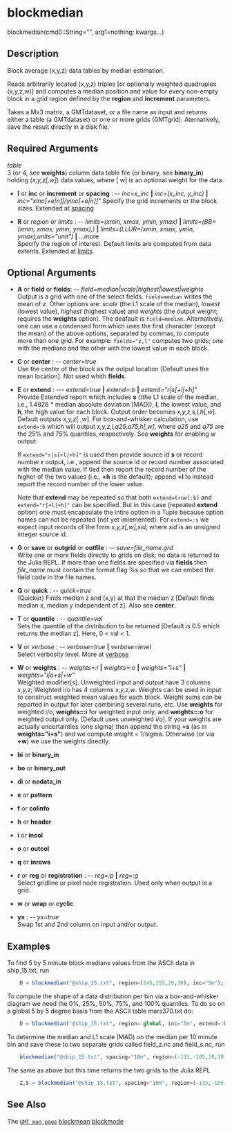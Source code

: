 # blockmedian

blockmedian(cmd0::String="", arg1=nothing; kwargs...)

Description
-----------

Block average (x,y,z) data tables by median estimation.

Reads arbitrarily located (x,y,z) triples [or optionally weighted quadruples (x,y,z,w)] and computes
a median position and value for every non-empty block in a grid region defined by the **region** and **increment** parameters.

Takes a Mx3 matrix, a GMTdataset, or a file name as input and returns either a table (a GMTdataset) or one or more
grids (GMTgrid). Aternatively, save the result directly in a disk file.

Required Arguments
------------------

*table*\
    3 (or 4, see **weights**) column data table file (or binary, see **binary_in**) holding (*x,y,z[,w]*)
	data values, where [ *w*] is an optional weight for the data.

- **I** or **inc** or **increment** or **spacing** : -- *inc=x_inc* **|** *inc=(x_inc, y_inc)* **|** *inc="xinc[+e|n][/yinc[+e|n]]"*
   Specify the grid increments or the block sizes. Extended at [spacing](@ref)

- **R** or *region* or *limits* : -- *limits=(xmin, xmax, ymin, ymax)* **|** *limits=(BB=(xmin, xmax, ymin, ymax),)*
   **|** *limits=(LLUR=(xmin, xmax, ymin, ymax),units="unit")* **|** ...more \
   Specify the region of interest. Default limits are computed from data extents. Extended at [limits](@ref)

Optional Arguments
------------------

- **A** or **field** or **fields**: -- *field=median|scale|highest|lowest|weights*\
    Output is a grid with one of the select fields. `field=median` writes the mean of *z*. Other options are:
    *scale* (the L1 scale of the median), *lowest* (lowest value), *highest* (highest value) and *weights* (the output weight;
    requires the **weights** option). The deafault is `field=median`. Alternatively, one can use a condensed
    form which uses the first character (except the mean) of the above options, separated by commas, to compute more than one grid.
    For example: `fields="z,l"` computes two grids; one with the medians and the other with the lowest value in each block.

- **C** or **center** : -- *center=true*\
    Use the center of the block as the output location [Default uses the mean location]. Not used whith **fields**.

- **E** or **extend** : --- *extend=true* **|** *extend=:b* **|** *extend="r|s[+l|+h]"*\
    Provide Extended report which includes **s** ((the L1 scale of the median, i.e., 1.4826 * median absolute deviation [MAD]),
    **l**, the lowest value, and **h**, the high value for each block. Output order becomes *x,y,z,s,l,h*[,*w*]. Default outputs
    *x,y,z*[ ,*w*]. For box-and-whisker calculation, use `extend=:b` which will output *x,y,z,l,q25,q75,h[,w]*, where 
    *q25* and *q75* are the 25% and 75% quantiles, respectively.  See **weights** for enabling *w* output.

    If `extend="r|s[+l|+h]"` is used then provide source id **s** or record number **r** output, i.e., append the
    source id or record number associated with the median value. If tied then report the record number of the higher
    of the two values (i.e., **+h** is the default); append **+l** to instead report the record number of the lower value.

    Note that **extend** may be repeated so that both `extend=true[:b]` and `extend="r[+l|+h]"` can be specified.
    But in this case (repeated **extend** option) one must encapsulate the intire option in a Tuple because
    option names can not be repeated (not yet imlemented).
    For `extend=:s` we expect input records of the form *x,y,z[,w],sid*, where *sid* is an unsigned integer source id.

- **G** or **save** or **outgrid** or **outfile** : -- *save=file_name.grd*\
    Write one or more fields directly to grids on disk; no data is returned to the Julia REPL.
    If more than one fields are specified via **fields** then *file_name* must contain the format flag
    %s so that we can embed the field code in the file names.

- **Q** or **quick** : -- *quick=true*\
    (Quicker) Finds median z and (x,y) at that the median z [Default finds median x, median y independent of z].
    Also see **center**.

- **T** or **quantile** : -- *quantile=val*\
    Sets the quantile of the distribution to be returned [Default is 0.5 which returns the median z]. Here, 0 < val < 1.

- **V** or *verbose* : -- *verbose=true* **|** *verbose=level*\
   Select verbosity level. More at [verbose](@ref)

- **W** or **weights** : -- *weights=:i* **|** *weights=:o* **|** *weights="i+s"* **|** *weights="i|o+s|+w"*\
    Weighted modifier[s]. Unweighted input and output have 3 columns *x,y,z*; Weighted i/o has 4 columns *x,y,z,w*.
    Weights can be used in input to construct weighted mean values for each block. Weight sums can be reported in
    output for later combining several runs, etc. Use **weights** for weighted i/o, **weights=:i** for weighted
    input only, and **weights=:o** for weighted output only. [Default uses unweighted i/o]. If your weights are
    actually uncertainties (one sigma) then append the string **+s** (as in **weights="i+s"**) and we compute
    weight = 1/sigma. Otherwise (or via **+w**) we use the weights directly.

- **bi** or **binary_in**

- **bo** or **binary_out**

- **di** or **nodata_in**

- **e** or **pattern**

- **f** or **colinfo**

- **h** or **header**

- **i** or **incol**

- **o** or **outcol**

- **q** or **inrows**

- **r** or **reg** or **registration** : -- *reg=:p* **|** *reg=:g*\
   Select gridline or pixel node registration. Used only when output is a grid.

- **w** or **wrap** or **cyclic**

- **yx** : -- *yx=true*\
   Swap 1st and 2nd column on input and/or output.


Examples
--------

To find 5 by 5 minute block medians values from the ASCII data in ship_15.txt, run

```julia
    D = blockmedian("@ship_15.txt", region=(245,255,20,30), inc="5m");
```

To compute the shape of a data distribution per bin via a box-and-whisker diagram we need the 0%, 25%, 50%, 75%,
and 100% quantiles. To do so on a global 5 by 5 degree basis from the ASCII table mars370.txt do:

```julia
    D = blockmedian("@ship_15.txt", region=:global, inc="5m", extend=:b);
```

To determine the median and L1 scale (MAD) on the median per 10 minute bin and save these to two separate grids
called field_z.nc and field_s.nc, run

```julia
    blockmedian("@ship_15.txt", spacing="10m", region=(-115,-105,20,30), extend=true, save="field_%s.nc", fields="z,s")
```

The same as above but this time returns the two grids to the Julia REPL

```julia
    Z,S = blockmedian("@ship_15.txt", spacing="10m", region=(-115,-105,20,30), extend=true, fields="z,s")
```

See Also
--------

The [`GMT man page`](http://docs.generic-mapping-tools.org/latest/blockmean.html)
[blockmean](@ref)
[blockmode](@ref)